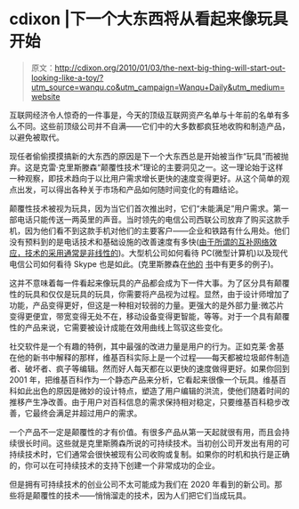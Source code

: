 # cdixon |下一个大东西将从看起来像玩具开始

> 原文：<http://cdixon.org/2010/01/03/the-next-big-thing-will-start-out-looking-like-a-toy/?utm_source=wanqu.co&utm_campaign=Wanqu+Daily&utm_medium=website>

互联网经济令人惊奇的一件事是，今天的顶级互联网资产名单与十年前的名单有多么不同。这些前顶级公司并不自满——它们中的大多数都疯狂地收购和制造产品，以避免被取代。

现任者偷偷摸摸搞新的大东西的原因是下一个大东西总是开始被当作“玩具”而被抛弃。这是克雷·克里斯滕森“颠覆性技术”理论的主要洞见之一。这一理论始于这样一种观察，即技术趋向于以比用户需求增长更快的速度变得更好。从这个简单的观点出发，可以得出各种关于市场和产品如何随时间变化的有趣结论。

颠覆性技术被视为玩具，因为当它们首次推出时，它们“未能满足”用户需求。第一部电话只能传送一两英里的声音。当时领先的电信公司西联公司放弃了购买这款手机，因为他们看不到这款手机对他们的主要客户——企业和铁路有什么用处。他们没有预料到的是电话技术和基础设施的改善速度有多快([由于所谓的互补网络效应，技术的采用通常是非线性的](http://cdixon.org/2009/09/10/non-linearity-of-technology-adoption/))。大型机公司如何看待 PC(微型计算机)以及现代电信公司如何看待 Skype 也是如此。(克里斯滕森在[他的](http://www.amazon.com/Innovators-Solution-Creating-Sustaining-Successful/dp/1578518520/ref=pd_bxgy_b_img_b) [书](http://www.amazon.com/Innovators-Dilemma-Revolutionary-Business-Essentials/dp/0060521996)中有更多的例子)。

这并不意味着每一件看起来像玩具的产品都会成为下一件大事。为了区分具有颠覆性的玩具和仅仅是玩具的玩具，你需要将产品视为过程。显然，由于设计师增加了功能，产品变得更好，但这是一种相对较弱的力量。更强大的是外部力量:微芯片变得更便宜，带宽变得无处不在，移动设备变得更智能，等等。对于一个具有颠覆性的产品来说，它需要被设计成能在效用曲线上驾驭这些变化。

社交软件是一个有趣的特例，其中最强的改进力量是用户的行为。正如克莱·舍基在他的新书中解释的那样，维基百科实际上是一个过程——每天都被垃圾邮件制造者、破坏者、疯子等编辑。然而好人每天都在以更快的速度做得更好。如果你回到 2001 年，把维基百科作为一个静态产品来分析，它看起来很像一个玩具。维基百科如此出色的原因是微妙的设计特点，塑造了用户编辑的洪流，使他们随着时间的推移产生净改善。由于用户对百科信息的需求保持相对稳定，只要维基百科稳步改善，它最终会满足并超过用户的需求。

一个产品不一定是颠覆性的才有价值。有很多产品从第一天起就很有用，而且会持续很长时间。这些就是克里斯腾森所说的可持续技术。当初创公司开发出有用的可持续技术时，它们通常会很快被现有公司收购或复制。如果你的时机和执行是正确的，你可以在可持续技术的支持下创建一个非常成功的企业。

但是拥有可持续技术的创业公司不太可能成为我们在 2020 年看到的新公司。那些将是颠覆性的技术——悄悄溜走的技术，因为人们把它们当成玩具。